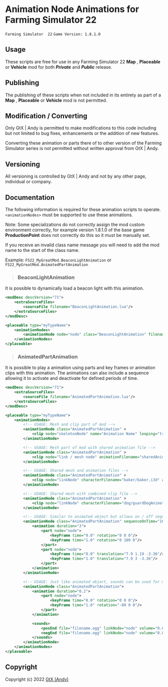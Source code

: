 # Animation Node Animations for Farming Simulator 22

 `Farming Simulator  22`   `Game Version: 1.8.1.0`

## Usage
These scripts are free for use in any Farming Simulator 22 **Map** , **Placeable** or **Vehicle** mod for both ***Private*** and ***Public*** release.

## Publishing
The publishing of these scripts when not included in its entirety as part of a **Map** , **Placeable** or **Vehicle** mod is not permitted.

## Modification / Converting
Only GtX | Andy is permitted to make modifications to this code including but not limited to bug fixes, enhancements or the addition of new features.

Converting these animation or parts there of to other version of the Farming Simulator series is not permitted without written approval from GtX | Andy.

## Versioning
All versioning is controlled by GtX | Andy and not by any other page, individual or company.

## Documentation
The following information is required for these animation scripts to operate. `<animationNodes>` must be supported to use these animations.

Note: Some specializations do not correctly assign the mod custom environment correctly, for example version 1.8.1.0 of the base game **ProductionPoint** does not correctly do this so it must be manually set.

If you receive an invalid class name message you will need to add the mod name to the start of the class name.

Example: `FS22_MyGreatMod.BeaconLightAnimation` or `FS22_MyGreatMod.AnimatedPartAnimation`

>### BeaconLightAnimation

It is possible to dynamically load a beacon light with this animation.

```xml
<modDesc descVersion="71">
    <extraSourceFiles>
        <sourceFile filename="BeaconLightAnimation.lua"/>
    </extraSourceFiles>
</modDesc>

<placeable type="myTypeName">
    <animationNodes>
        <animationNode node="node" class="BeaconLightAnimation" filename="$data/shared/assets/beaconLights/lizard/beaconLight10.xml" />
    </animationNodes>
</placeable>
```

>### AnimatedPartAnimation

It is possible to play a animation using parts and key frames or animation clips with this animation.
The animations can also include a sequence allowing it to activate and deactivate for defined periods of time.

```xml
<modDesc descVersion="71">
    <extraSourceFiles>
        <sourceFile filename="AnimatedPartAnimation.lua"/>
    </extraSourceFiles>
</modDesc>

<placeable type="myTypeName">
    <animationNodes>
        <!-- USAGE: Mesh and clip part of mod -->
        <animationNode class="AnimatedPartAnimation" >
            <clip node="skeletonNode" name="Animation Name" looping="true"/>
        </animationNode>

        <!-- USAGE: Mesh part of mod with shared animation file -->
        <animationNode class="AnimatedPartAnimation" >
            <clip node="link / mesh node" animationFilename="sharedAnimation.i3d" name="animationName" looping="true"/>
        </animationNode>

        <!-- USAGE: Shared mesh and animation files -->
        <animationNode class="AnimatedPartAnimation" >
            <clip node="linkNode" characterFilename="baker/baker.i3d" animationFilename="baker/animations/bakerAnimations.i3d" skeletonNode="0|0" name="mixingBowl" looping="true"/>
        </animationNode>

        <!-- USAGE: Shared mesh with combined clip file -->
        <animationNode class="AnimatedPartAnimation" >
            <clip node="linkNode" characterFilename="dog/guardDogAnimations.i3d" skeletonNode="0|0" name="sittingSource" looping="true"/>
        </animationNode>

        <!-- USAGE: Similar to animated object but allows on / off sequence times -->
        <animationNode class="AnimatedPartAnimation" sequenceOnTime="10" sequenceOffTime="6">
            <animation duration="3">
                <part node="node">
                    <keyFrame time="0.0" rotation="0 0 0"/>
                    <keyFrame time="1.0" rotation="0 180 0"/>
                </part>
                <part node="node">
                    <keyFrame time="0.0" translation="7.9 1.19 -3.36"/>
                    <keyFrame time="1.0" translation="7.9 3 -3.36"/>
                </part>
            </animation>
        </animationNode>

        <!-- USAGE: Just like animated object, sounds can be used for moving, start and end -->
        <animationNode class="AnimatedPartAnimation">
            <animation duration="0.2">
                <part node="node">
                    <keyFrame time="0.0" rotation="0 0 0"/>
                    <keyFrame time="1.0" rotation="-80 0 0"/>
                </part>
            </animation>

            <sounds>
                <posEnd file="filename.ogg" linkNode="node" volume="0.8" radius="25" innerRadius="3" />
                <negEnd file="filename.ogg" linkNode="node" volume="0.8" radius="25" innerRadius="3" />
            </sounds>
        </animationNode>
    </animationNodes>
</placeable>
```

## Copyright
Copyright (c) 2022 [GtX (Andy)](https://github.com/GtX-Andy)